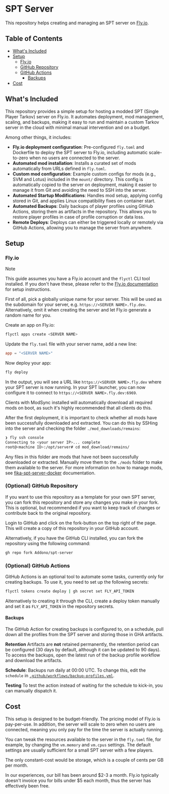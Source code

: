 # SPT Server

This repository helps creating and managing an SPT server on [Fly.io](https://fly.io).

## Table of Contents
- [What's Included](#whats-included)
- [Setup](#setup)
  - [Fly.io](#flyio)
  - [GitHub Repository](#optional-github-repository)
  - [GitHub Actions](#optional-github-actions)
    - [Backups](#backups)
- [Cost](#cost)

## What's Included

This repository provides a simple setup for hosting a modded SPT (Single Player Tarkov) server on Fly.io. It automates deployment, mod management, scaling, and backups, making it easy to run and maintain a custom Tarkov server in the cloud with minimal manual intervention and on a budget.

Among other things, it includes:

- **Fly.io deployment configuration**: Pre-configured `fly.toml` and Dockerfile to deploy the SPT server to Fly.io, including automatic scale-to-zero when no users are connected to the server.
- **Automated mod installation**: Installs a curated set of mods automatically from URLs defined in `fly.toml`.
- **Custom mod configuration**: Example custom configs for mods (e.g., SVM and Lotus) included in the `mount/` directory. This config is automatically copied to the server on deployment, making it easier to manage it from Git and avoiding the need to SSH into the server.
- **Automated Startup Modifications**: Handles mod setup, applying config stored in Git, and applies Linux compatibility fixes on container start.
- **Automated Backups**: Daily backups of player profiles using GitHub Actions, storing them as artifacts in the repository. This allows you to restore player profiles in case of profile corruption or data loss.
- **Remote Deploys**: Deploys can either be triggered locally or remotely via GitHub Actions, allowing you to manage the server from anywhere.

## Setup

### Fly.io

> [!NOTE]  
> This guide assumes you have a Fly.io account and the `flyctl` CLI tool installed. If you don't have these, please refer to the [Fly.io documentation](https://fly.io/docs/getting-started/) for setup instructions.

First of all, pick a globally unique name for your server. This will be used as the subdomain for your server, e.g. `https://<SERVER NAME>.fly.dev`. Alternatively, omit it when creating the server and let Fly.io generate a random name for you.

Create an app on Fly.io:

```bash
flyctl apps create <SERVER NAME>
```

Update the `fly.toml` file with your server name, add a new line:

```toml
app = "<SERVER NAME>"
```

Now deploy your app:

```bash
fly deploy
```

In the output, you will see a URL like `https://<SERVER NAME>.fly.dev` where your SPT server is now running. In your SPT launcher, you can now configure it to connect to `https://<SERVER NAME>.fly.dev:6969`.

Clients with ModSync installed will automatically download all required mods on boot, as such it's highly recommended that all clients do this.

After the first deployment, it is important to check whether all mods have been successfully downloaded and extracted. You can do this by SSHing into the server and checking the folder `./mod_downloads/remains`:

```bash
❯ fly ssh console
Connecting to <your server IP>... complete
root@<machine ID>:/opt/server# cd mod_download/remains/
```
Any files in this folder are mods that have not been successfully downloaded or extracted. Manually move them to the `./mods` folder to make them available to the server. For more information on how to manage mods, see [fika-spt-server-docker](https://github.com/zhliau/fika-spt-server-docker?tab=readme-ov-file#-running) documentation.


### (Optional) GitHub Repository

If you want to use this repository as a template for your own SPT server, you can fork this repository and store any changes you make in your fork. This is optional, but recommended if you want to keep track of changes or contribute back to the original repository.

Login to GitHub and click on the fork-button on the top right of the page. This will create a copy of this repository in your GitHub account.

Alternatively, if you have the GitHub CLI installed, you can fork the repository using the following command:

```bash
gh repo fork Addono/spt-server
```

### (Optional) GitHub Actions

GitHub Actions is an optional tool to automate some tasks, currently only for creating backups. To use it, you need to set up the following secrets:

```bash
flyctl tokens create deploy | gh secret set FLY_API_TOKEN
```

Alternatively to creating it through the CLI, create a deploy token manually and set it as `FLY_API_TOKEN` in the repository secrets.


#### Backups

The GitHub Action for creating backups is configured to, on a schedule, pull down all the profiles from the SPT server and storing those in GHA artifacts.

**Retention** Artifacts are **not** retained permanently, the retention period can be configured (30 days by default, although it can be updated to 90 days). To access the backups, open the latest run of the backup profile workflow and download the artifacts.

**Schedule**: Backups run daily at 00:00 UTC. To change this, edit the `schedule` in [`.github/workflows/backup-profiles.yml`](.github/workflows/backup-profiles.yml). 

**Testing** To test the action instead of waiting for the schedule to kick-in, you can manually dispatch it.

## Cost

This setup is designed to be budget-friendly. The pricing model of Fly.io is pay-per-use. In addition, the server will scale to zero when no users are connected, meaning you only pay for the time the server is actually running.

You can tweak the resources available to the server in the `fly.toml` file, for example, by changing the `vm.memory` and `vm.cpus` settings. The default settings are usually sufficient for a small SPT server with a few players.

The only constant-cost would be storage, which is a couple of cents per GB per month.

In our experiences, our bill has been around $2-3 a month. Fly.io typically doesn't invoice you for bills under $5 each month, thus the server has effectively been free.
